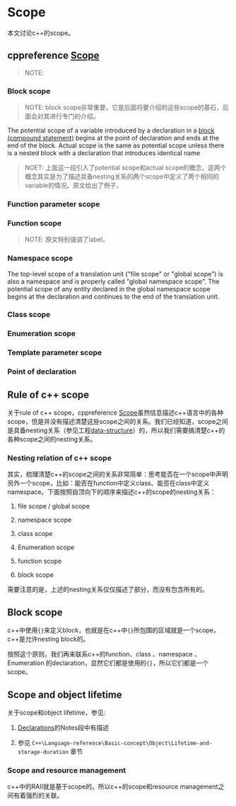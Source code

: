 # Scope

本文讨论c++的scope。

## cppreference [Scope](https://en.cppreference.com/w/cpp/language/scope)

> NOTE: 

### Block scope

> NOTE: block scope非常重要，它是后面将要介绍的这些scope的基石，后面会对其进行专门的介绍。

The potential scope of a variable introduced by a declaration in a [block (compound statement)](https://en.cppreference.com/w/cpp/language/statements#Compound_statements) begins at the point of declaration and ends at the end of the block. Actual scope is the same as potential scope unless there is a nested block with a declaration that introduces identical name

> NOET: 上面这一段引入了potential scope和actual scope的概念，这两个概念其实是为了描述具备nesting关系的两个scope中定义了两个相同的variable的情况。原文给出了例子。



### Function parameter scope



### Function scope

> NOTE: 原文特别强调了label。

### Namespace scope

The top-level scope of a translation unit ("file scope" or "global scope") is also a namespace and is properly called "global namespace scope". The potential scope of any entity declared in the global namespace scope begins at the declaration and continues to the end of the translation unit.

### Class scope

### Enumeration scope

### Template parameter scope

### Point of declaration



## Rule of c++ scope

关于rule of c++ scope，cppreference [Scope](https://en.cppreference.com/w/cpp/language/scope)虽然信息描述c++语言中的各种scope，但是并没有描述清楚这些scope之间的关系。我们已经知道，scope之间是具备nesting关系（参见工程[data-structure](https://dengking.github.io/data-structure/)）的，所以我们需要搞清楚c++的各种scope之间的nesting关系。

### Nesting relation of c++ scope

其实，梳理清楚c++的scope之间的关系非常简单：思考能否在一个scope中声明另外一个scope，比如：能否在function中定义class、能否在class中定义namespace。下面按照自顶向下的顺序来描述c++的scope的nesting关系：

1) file scope / global scope

2) namespace scope

3) class scope 

4) Enumeration scope

5) function scope

6) block scope

需要注意的是，上述的nesting关系仅仅描述了部分，而没有包含所有的。



## Block scope

c++中使用`{}`来定义block，也就是在c++中`{}`所包围的区域就是一个scope，c++是允许nesting block的。

按照这个原则，我们再来联系c++的function、class 、namespace 、Enumeration 的declaration，显然它们都是使用的`{}`，所以它们都是一个scope。



## Scope and object lifetime

关于scope和object lifetime，参见:

1) [Declarations](https://en.cppreference.com/w/cpp/language/declarations)的Notes段中有描述

2) 参见 `C++\Language-reference\Basic-concept\Object\Lifetime-and-storage-duration` 章节

### Scope and resource management

c++中的RAII就是基于scope的，所以c++的scope和resource management之间有着强烈的关联。